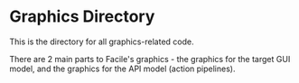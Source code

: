 # Graphics Directory

This is the directory for all graphics-related code.

There are 2 main parts to Facile's graphics - the graphics for the target GUI model, and the graphics for the API model (action pipelines).
